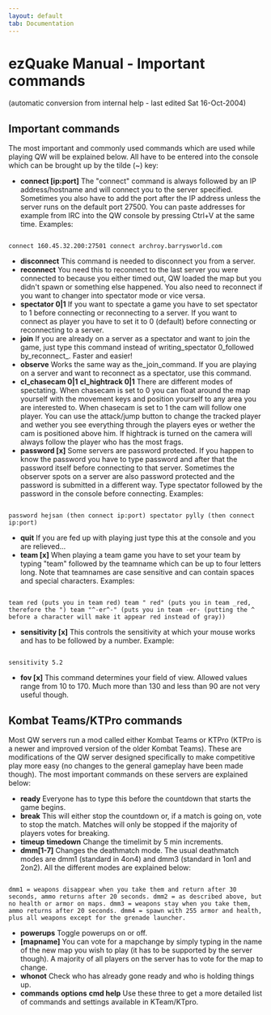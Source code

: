 ```yaml
---
layout: default
tab: Documentation
---
```


# ezQuake Manual - Important commands
(automatic conversion from internal help - last edited Sat 16-Oct-2004)

## Important commands


The most important and commonly used commands which are used while playing QW will be explained below. All have to be entered into the console which can be brought up by the tilde (~) key:

- **connect [ip:port]** The "connect" command is always followed by an IP address/hostname and will connect you to the server specified. Sometimes you also have to add the port after the IP address unless the server runs on the default port 27500. You can paste addresses for example from IRC into the QW console by pressing Ctrl+V at the same time. Examples:
```

connect 160.45.32.200:27501 connect archroy.barrysworld.com
```


- **disconnect** This command is needed to disconnect you from a server.
- **reconnect** You need this to reconnect to the last server you were connected to because you either timed out, QW loaded the map but you didn't spawn or something else happened. You also need to reconnect if you want to changer into spectator mode or vice versa.
- **spectator 0|1** If you want to spectate a game you have to set spectator to 1 before connecting or reconnecting to a server. If you want to connect as player you have to set it to 0 (default) before connecting or reconnecting to a server.
- **join** If you are already on a server as a spectator and want to join the game, just type this command instead of writing_spectator 0_followed by_reconnect_. Faster and easier!
- **observe** Works the same way as the_join_command. If you are playing on a server and want to reconnect as a spectator, use this command.
- **cl_chasecam 0|1** **cl_hightrack 0|1** There are different modes of spectating. When chasecam is set to 0 you can float around the map yourself with the movement keys and position yourself to any area you are interested to. When chasecam is set to 1 the cam will follow one player. You can use the attack/jump button to change the tracked player and wether you see everything through the players eyes or wether the cam is positioned above him. If hightrack is turned on the camera will always follow the player who has the most frags.
- **password [x]** Some servers are password protected. If you happen to know the password you have to type password and after that the password itself before connecting to that server. Sometimes the observer spots on a server are also password protected and the password is submitted in a different way. Type spectator followed by the password in the console before connecting. Examples:
```

password hejsan (then connect ip:port) spectator pylly (then connect ip:port)
```


- **quit** If you are fed up with playing just type this at the console and you are relieved...
- **team [x]** When playing a team game you have to set your team by typing "team" followed by the teamname which can be up to four letters long. Note that teamnames are case sensitive and can contain spaces and special characters. Examples:
```

team red (puts you in team red) team " red" (puts you in team _red, therefore the ") team "^-er^-" (puts you in team -er- (putting the ^ before a character will make it appear red instead of gray))
```


- **sensitivity [x]** This controls the sensitivity at which your mouse works and has to be followed by a number. Example:
```

sensitivity 5.2
```


- **fov [x]** This command determines your field of view. Allowed values range from 10 to 170. Much more than 130 and less than 90 are not very useful though.

## Kombat Teams/KTPro commands

Most QW servers run a mod called either Kombat Teams or KTPro (KTPro is a newer and improved version of the older Kombat Teams). These are modifications of the QW server designed specifically to make competitive play more easy (no changes to the general gameplay have been made though). The most important commands on these servers are explained below:

- **ready** Everyone has to type this before the countdown that starts the game begins.
- **break** This will either stop the countdown or, if a match is going on, vote to stop the match. Matches will only be stopped if the majority of players votes for breaking.
- **timeup** **timedown** Change the timelimit by 5 min increments.
- **dmm[1-7]** Changes the deathmatch mode. The usual deathmatch modes are dmm1 (standard in 4on4) and dmm3 (standard in 1on1 and 2on2). All the different modes are explained below:
```

dmm1 = weapons disappear when you take them and return after 30 seconds, ammo returns after 20 seconds. dmm2 = as described above, but no health or armor on maps. dmm3 = weapons stay when you take them, ammo returns after 20 seconds. dmm4 = spawn with 255 armor and health, plus all weapons except for the grenade launcher.
```


- **powerups** Toggle powerups on or off.
- **[mapname]** You can vote for a mapchange by simply typing in the name of the new map you wish to play (it has to be supported by the server though). A majority of all players on the server has to vote for the map to change.
- **whonot** Check who has already gone ready and who is holding things up.
- **commands** **options** **cmd help** Use these three to get a more detailed list of commands and settings available in KTeam/KTpro.

